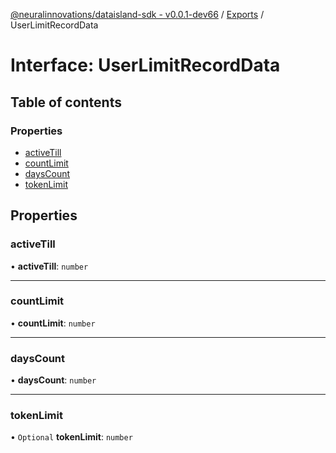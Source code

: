[@neuralinnovations/dataisland-sdk - v0.0.1-dev66](../../README.md) / [Exports](../modules.md) / UserLimitRecordData

# Interface: UserLimitRecordData

## Table of contents

### Properties

- [activeTill](UserLimitRecordData.md#activetill)
- [countLimit](UserLimitRecordData.md#countlimit)
- [daysCount](UserLimitRecordData.md#dayscount)
- [tokenLimit](UserLimitRecordData.md#tokenlimit)

## Properties

### activeTill

• **activeTill**: `number`

___

### countLimit

• **countLimit**: `number`

___

### daysCount

• **daysCount**: `number`

___

### tokenLimit

• `Optional` **tokenLimit**: `number`
